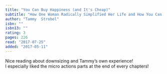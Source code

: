 ```yaml
---
title: "You Can Buy Happiness (and It's Cheap)"
subtitle: "How One Woman Radically Simplified Her Life and How You Can Too"
author: "Tammy  Strobel"
isbn: ""
isbn13: ""
rating: 3
pages: 226
read: "2017-07-25"
added: "2017-05-11"
---
```

Nice reading about downsizing and Tammy’s own experience!<br/>I especially liked the micro actions parts at the end of every chapters!
